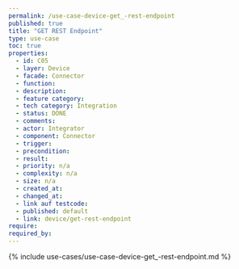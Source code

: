 ```yaml
---
permalink: /use-case-device-get_-rest-endpoint
published: true
title: "GET REST Endpoint"
type: use-case
toc: true
properties:
  - id: C05
  - layer: Device
  - facade: Connector
  - function:
  - description:
  - feature category:
  - tech category: Integration
  - status: DONE
  - comments:
  - actor: Integrator
  - component: Connector
  - trigger:
  - precondition:
  - result:
  - priority: n/a
  - complexity: n/a
  - size: n/a
  - created_at:
  - changed_at:
  - link auf testcode:
  - published: default
  - link: device/get-rest-endpoint
require:
required_by:
---
```


{% include use-cases/use-case-device-get_-rest-endpoint.md %}
